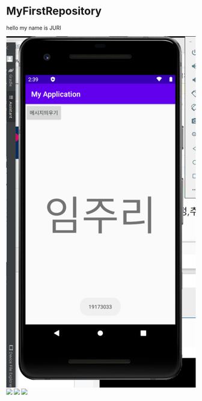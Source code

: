 # MyFirstRepository

hello my name is JURI

<img width="" height="" src="./png/19173033임주리.png">
<img width="" height="" src="./png/19173033임주리3.png">
<img width="" height="" src="./png/19173033임주리3-1.png">
<img width="" height="" src="./png/19173033임주리3-2.png">
